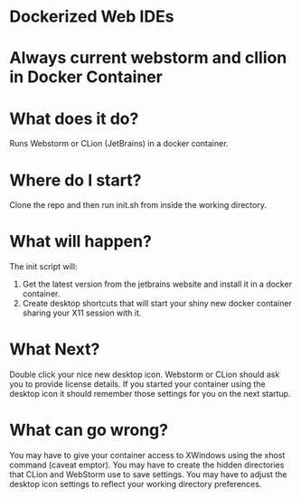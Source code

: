 # Dockerized Web IDEs

# Always current webstorm and cllion in Docker Container

# What does it do?
Runs Webstorm or CLion (JetBrains) in a docker container.

# Where do I start?
Clone the repo and then run init.sh from inside the working directory.

# What will happen?
The init script will:
  1. Get the latest version from the jetbrains website and install it in a docker container.
  2. Create desktop shortcuts that will start your shiny new docker container sharing your X11 session with it.
  
# What Next?
Double click your nice new desktop icon.  Webstorm or CLion should ask you to provide license details.
If you started your container using the desktop icon it should remember those settings for you on the next startup.

# What can go wrong?
You may have to give your container access to XWindows using the xhost command (caveat emptor).
You may have to create the hidden directories that CLion and WebStorm use to save settings.
You may have to adjust the desktop icon settings to reflect your working directory preferences.


